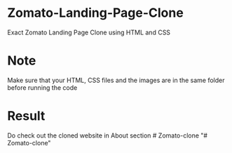 # Zomato-Landing-Page-Clone
Exact Zomato Landing Page Clone using HTML and CSS 
# Note
Make sure that your HTML, CSS files and the images are in the same folder before running the code
# Result
Do check out the cloned website in About section
#   Z o m a t o - c l o n e  
 "# Zomato-clone" 
